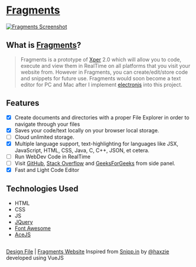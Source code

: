 # [Fragments](https://fragmentsbycoder.netlify.app)
[![Fragments Screenshot](https://dev-to-uploads.s3.amazonaws.com/i/1eg7f7zhkfpq3l676hlw.png)](https://fragmentsbycoder.netlify.app)

## What is [Fragments](https://fragmentsbycoder.netlify.app)?

>Fragments is a prototype of [Xper](https://github.com/Jaagrav/Xper) 2.0 which will allow you to code, execute and view them in RealTime on all platforms
that you visit your website from. 
However in Fragments, you can create/edit/store code and snippets for future use. Fragments would soon become a text editor for PC and Mac after 
I implement [electronjs](https://github.com/electron/electron) into this project.

## Features
- [x] Create documents and directories with a proper File Explorer in order to navigate through your files
- [x] Saves your code/text locally on your browser local storage. 
- [ ] Cloud unlimited storage.
- [x] Multiple language support, text-highlighting for languages like JSX, JavaScript, HTML, CSS, Java, C, C++, JSON, et cetera.
- [ ] Run WebDev Code in RealTime
- [ ] Visit [GitHub](https://github.com), [Stack Overflow](https://stackoverflow.com) and [GeeksForGeeks](https://www.geeksforgeeks.org) from side panel.
- [x] Fast and Light Code Editor

## Technologies Used
- HTML
- CSS
- JS
- [JQuery](https://code.jquery.com)
- [Font Awesome](https://fontawesome.com)
- [AceJS](https://ace.c9.io)

##

[Design File](https://www.figma.com/file/YPykm176OSy7rBRm1obGs3/Fragments?node-id=0%3A1) | [Fragments Website](https://fragmentsbycoder.netlify.app)
Inspired from [Snipp.in](https://snipp.in) by [@haxzie](https://github.com/haxzie) developed using VueJS

